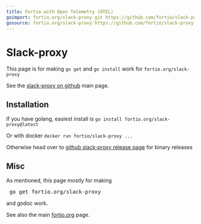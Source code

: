 ```yaml
---
title: Fortio with Open Telemetry (OTEL)
goimport: fortio.org/slack-proxy git https://github.com/fortio/slack-proxy
gosource: fortio.org/slack-proxy https://github.com/fortio/slack-proxy https://github.com/fortio/slack-proxy/tree/main{/dir} https://github.com/fortio/slack-proxy/blob/main{/dir}/{file}#L{line}
---
```


# Slack-proxy

This page is for making `go get` and `go install` work for `fortio.org/slack-proxy`

See the [slack-proxy on github](https://github.com/fortio/slack-proxy#slack-proxy) main page.

## Installation

If you have golang, easiest install is `go install fortio.org/slack-proxy@latest`

Or with docker `docker run fortio/slack-proxy ...`

Otherwise head over to [github slack-proxy release page](https://github.com/fortio/slack-proxy/releases) for binary releases


## Misc

As mentioned, this page mostly for making
<pre>
 go get fortio.org/slack-proxy
</pre>
and godoc work.
<p>
See also the main <a href="https://fortio.org/">fortio.org</a> page.
